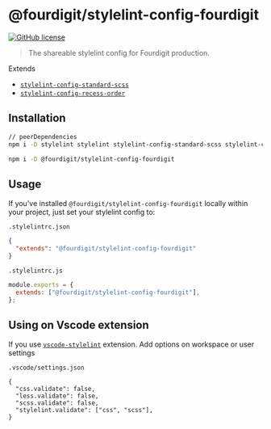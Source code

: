 # @fourdigit/stylelint-config-fourdigit

[![GitHub license](https://img.shields.io/github/license/fourdigit/stylelint-config-fourdigit)](https://github.com/fourdigit/stylelint-config-fourdigit/blob/master/LICENSE)

> The shareable stylelint config for Fourdigit production.

Extends

- [`stylelint-config-standard-scss`](https://github.com/stylelint-scss/stylelint-config-standard-scss)
- [`stylelint-config-recess-order`](https://github.com/stormwarning/stylelint-config-recess-order)

## Installation

```bash
// peerDependencies
npm i -D stylelint stylelint stylelint-config-standard-scss stylelint-config-recess-order

npm i -D @fourdigit/stylelint-config-fourdigit
```

## Usage

If you've installed `@fourdigit/stylelint-config-fourdigit` locally within your project, just set your stylelint config to:

`.stylelintrc.json`

```json
{
  "extends": "@fourdigit/stylelint-config-fourdigit"
}
```

`.stylelintrc.js`

```js
module.exports = {
  extends: ["@fourdigit/stylelint-config-fourdigit"],
};
```

## Using on Vscode extension

If you use [`vscode-stylelint`](https://marketplace.visualstudio.com/items?itemName=stylelint.vscode-stylelint#migrating-from-vscode-stylelint-0.xstylelint-13.x) extension.
Add options on workspace or user settings

`.vscode/settings.json`

```
{
  "css.validate": false,
  "less.validate": false,
  "scss.validate": false,
  "stylelint.validate": ["css", "scss"],
}
```
